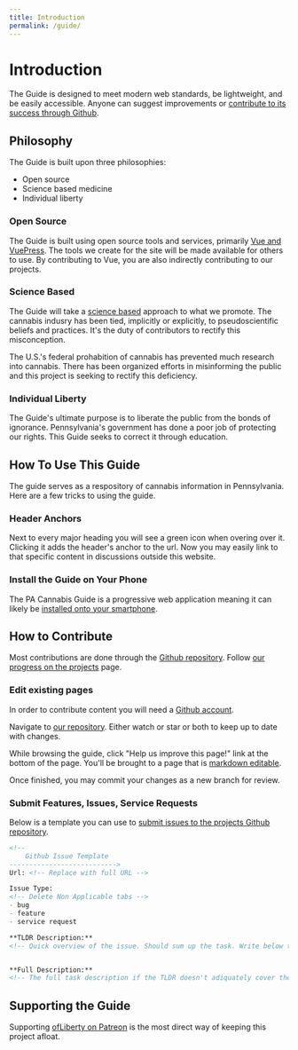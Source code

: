 ```yaml
---
title: Introduction
permalink: /guide/
---
```

# Introduction

The Guide is designed to meet modern web standards, be lightweight, and be easily accessible. Anyone can suggest improvements or [contribute to its success through Github](https://github.com/OfLiberty/pacannabis.guide).

## Philosophy

The Guide is built upon three philosophies:

- Open source
- Science based medicine
- Individual liberty

### Open Source

The Guide is built using open source tools and services, primarily [Vue and VuePress](https://vuejs.org/). The tools we create for the site will be made available for others to use. By contributing to Vue, you are also indirectly contributing to our projects.

### Science Based

The Guide will take a [science based](https://sciencebasedmedicine.org/about-science-based-medicine/) approach to what we promote. The cannabis indusry has been tied, implicitly or explicitly, to pseudoscientific beliefs and practices. It's the duty of contributors to rectify this misconception.

The U.S.'s federal prohabition of cannabis has prevented much research into cannabis. There has been organized efforts in misinforming the public and this project is seeking to rectify this deficiency.

### Individual Liberty

The Guide's ultimate purpose is to liberate the public from the bonds of ignorance. Pennsylvania's government has done a poor job of protecting our rights. This Guide seeks to correct it through education.

## How To Use This Guide

The guide serves as a respository of cannabis information in Pennsylvania. Here are a few tricks to using the guide.

### Header Anchors
Next to every major heading you will see a green [<i class="fas fa-bong"></i>](/guide/#how-to-use-this-guide) icon when overing over it. Clicking it adds the header's anchor to the url. Now you may easily link to that specific content in discussions outside this website.

### Install the Guide on Your Phone
The PA Cannabis Guide is a progressive web application meaning it can likely be [installed onto your smartphone](/blog/2018/11/25/download-pwa-mobile/).

## How to Contribute

Most contributions are done through the [Github repository](https://github.com/OfLiberty/pacannabis.guide). Follow [our progress on the projects](https://github.com/OfLiberty/pacannabis.guide/projects) page.

### Edit existing pages
In order to contribute content you will need a [Github account](https://github.com/).

Navigate to [our repository](https://github.com/OfLiberty/pacannabis.guide). Either <i class="fas fa-eye"></i> watch or <i class="fas fa-star"></i> star or both to keep up to date with changes.

While browsing the guide, click "Help us improve this page!" link at the bottom of the page. You'll be brought to a page that is [markdown editable](https://github.com/adam-p/markdown-here/wiki/Markdown-Cheatsheet).

Once finished, you may commit your changes as a new branch for review. 

### Submit Features, Issues, Service Requests

Below is a template you can use to [submit issues to the projects Github repository](https://github.com/OfLiberty/pacannabis.guide/issues/new).

```md 
<!-- 
    Github Issue Template
--------------------------->
Url: <!-- Replace with full URL -->

Issue Type: 
<!-- Delete Non Applicable tabs -->
- bug
- feature
- service request

**TLDR Description:** 
<!-- Quick overview of the issue. Should sum up the task. Write below this line. -->


**Full Description:** 
<!-- The full task description if the TLDR doesn't adiquately cover the request. Write below this line.-->


```




## Supporting the Guide

Supporting [ofLiberty on Patreon](https://www.patreon.com/ofLiberty) is the most direct way of keeping this project afloat. 